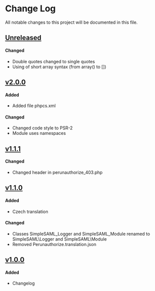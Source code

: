 # Change Log
All notable changes to this project will be documented in this file.

## [Unreleased]
#### Changed
- Double quotes changed to single quotes
- Using of short array syntax (from array() to [])

## [v2.0.0]
#### Added
- Added file phpcs.xml

#### Changed
- Changed code style to PSR-2
- Module uses namespaces

## [v1.1.1]
#### Changed
- Changed header in perunauthorize_403.php

## [v1.1.0]
#### Added
- Czech translation

#### Changed
- Classes SimpleSAML_Logger and SimpleSAML_Module renamed to SimpleSAML\Logger and SimpleSAML\Module
- Removed Perunauthorize.translation.json

## [v1.0.0]
#### Added
- Changelog

[Unreleased]: https://github.com/CESNET/perunauthorize-simplesamlphp-module/tree/master
[v2.0.0]: https://github.com/CESNET/perunauthorize-simplesamlphp-module/tree/v2.0.0
[v1.1.1]: https://github.com/CESNET/perunauthorize-simplesamlphp-module/tree/v1.1.1
[v1.1.0]: https://github.com/CESNET/perunauthorize-simplesamlphp-module/tree/v1.1.0
[v1.0.0]: https://github.com/CESNET/perunauthorize-simplesamlphp-module/tree/v1.0.0
